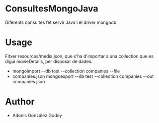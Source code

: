 # ConsultesMongoJava
Diferents consultes fet servir Java i el driver mongodb

# Usage
Fitxer resources/media.json, que s'ha d'importar a una collection que es digui movieDetails, per disposar de dades.
* mongoimport --db test --collection companies --file 
* companies.json mongoexport --db test --collection companies --out companies.json

# Author 
* Adonis González Godoy
